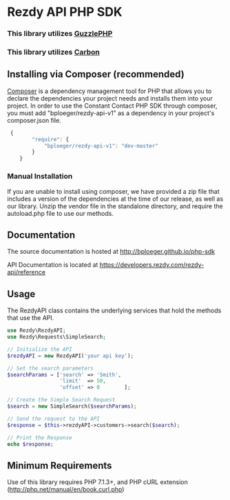 # Rezdy API PHP SDK

### This library utilizes [GuzzlePHP](http://guzzle.readthedocs.org/)
### This library utilizes [Carbon](https://carbon.nesbot.com/)

## Installing via Composer (recommended)
[Composer](https://getcomposer.org/) is a dependency management tool for PHP that allows you to declare the dependencies your project needs and installs them into your project. In order to use the Constant Contact PHP SDK through composer, you must add "bploeger/rezdy-api-v1" as a dependency in your project's composer.json file.
```javascript
 {
        "require": {
            "bploeger/rezdy-api-v1": "dev-master"
        }
    }
```

### Manual Installation
If you are unable to install using composer, we have provided a zip file that includes a version of the dependencies at the time of our release, as well as our library. Unzip the vendor file in the standalone directory, and require the autoload.php file to use our methods.

## Documentation

The source documentation is hosted at http://bploeger.github.io/php-sdk

API Documentation is located at https://developers.rezdy.com/rezdy-api/reference

## Usage
The RezdyAPI class contains the underlying services that hold the methods that use the API.
```php
use Rezdy\RezdyAPI;
use Rezdy\Requests\SimpleSearch;

// Initialize the API
$rezdyAPI = new RezdyAPI('your api key');

// Set the search parameters
$searchParams =	['search' => 'Smith',
				 'limit'  => 50,
				 'offset' => 0        ];

// Create the Simple Search Request
$search = new SimpleSearch($searchParams);

// Send the request to the API
$response = $this->rezdyAPI->customers->search($search);

// Print the Response
echo $response;

```
## Minimum Requirements
Use of this library requires PHP 7.1.3+, and PHP cURL extension (http://php.net/manual/en/book.curl.php)
